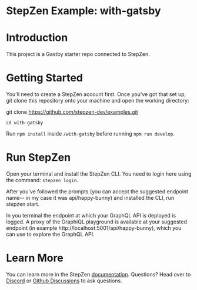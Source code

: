 # StepZen Example: with-gatsby

# Introduction

This project is a Gastby starter repo connected to StepZen.

# Getting Started

You'll need to create a StepZen account first. Once you've got that set up, git clone this repository onto your machine and open the working directory:

git clone https://github.com/stepzen-dev/examples.git

`cd with-gatsby`

Run `npm install` inside `/with-gatsby` before running `npm run develop`.

# Run StepZen

Open your terminal and install the StepZen CLI. You need to login here using the command: `stepzen login`.

After you've followed the prompts (you can accept the suggested endpoint name-- in my case it was api/happy-bunny) and installed the CLI, run stepzen start.

In you terminal the endpoint at which your GraphQL API is deployed is logged. A proxy of the GraphiQL playground is available at your suggested endpoint (in example http://localhost:5001/api/happy-bunny), which you can use to explore the GraphQL API.

# Learn More

You can learn more in the StepZen [documentation](https://stepzen.com/docs). Questions? Head over to [Discord](https://discord.com/invite/9k2VdPn2FR) or [Github Discussions](https://github.com/stepzen-dev/examples/discussions) to ask questions.
